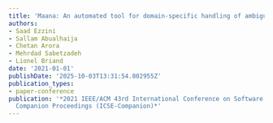 ```yaml
---
title: 'Maana: An automated tool for domain-specific handling of ambiguity'
authors:
- Saad Ezzini
- Sallam Abualhaija
- Chetan Arora
- Mehrdad Sabetzadeh
- Lionel Briand
date: '2021-01-01'
publishDate: '2025-10-03T13:31:54.802955Z'
publication_types:
- paper-conference
publication: '*2021 IEEE/ACM 43rd International Conference on Software Engineering:
  Companion Proceedings (ICSE-Companion)*'
---
```

